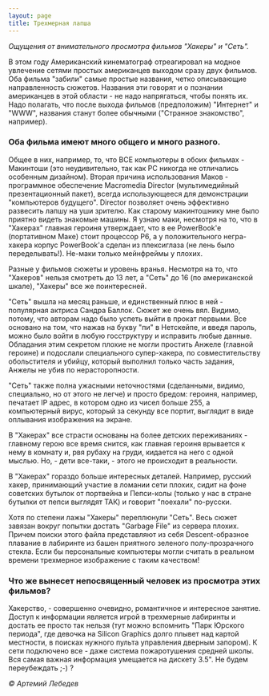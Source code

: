 ```yaml
---
layout: page
title: Трехмерная лапша
---
```


*Ощущения от внимательного просмотра фильмов "Хакеры" и "Сеть".*

В этом году Американский кинематограф отреагировал на модное увлечение сетями простых американцев выходом сразу двух фильмов. Оба фильма "забили" самые простые названия, четко описывающие направленность сюжетов. Названия эти говорят и о познании американцев в этой области - не надо напрягаться, чтобы понять их. Надо полагать, что после выхода фильмов (предположим) "Интернет" и "WWW", названия станут более обычными ("Странное знакомство", например).

### Оба фильма имеют много общего и много разного.
Общее в них, например, то, что ВСЕ компьютеры в обоих фильмах - Макинтоши (это неудивительно, так как РС никогда не отличались особенным дизайном). Вторая причина использования Маков - программное обеспечение Macromedia Director (мультимедийный презентационный пакет), всегда использующееся для демонстрации "компьютеров будущего". Director позволяет очень эффективно развесить лапшу на уши зрителю. Как старому макинтошнику мне было приятно видеть знакомые машины. Я узнаю маки, несмотря на то, что в "Хакерах" главная героиня утверждает, что в ее PowerBook'e (портативном Маке) стоит процессор Р6, а у положительного негра-хакера корпус PowerBook'а сделан из плексиглаза (не лень было переделывать!). Не-маки только мейнфреймы у плохих.

Разные у фильмов сюжеты и уровень вранья. Несмотря на то, что "Хакеров" нельзя смотреть до 13 лет, а "Сеть" до 16 (по американской шкале), "Хакеры" все же поинтересней.

"Сеть" вышла на месяц раньше, и единственный плюс в ней - популярная актриса Сандра Баллок. Сюжет же очень вял. Видимо, потому, что авторам надо было успеть выйти в прокат первыми. Все основано на том, что нажав на букву "пи" в Нетскейпе, и введя пароль, можно было войти в любую госструктуру и исправить любые данные. Обладания этим секретом плохие не могли простить Анжеле (главной героине) и подослали специального супер-хакера, по совместительству обольстителя и убийцу, который выполнил только часть задания, Анжелы не убив по нерасторопности.

"Сеть" также полна ужасными неточностями (сделанными, видимо, специально, но от этого не легче) и просто бредом: героиня, например, печатает IP адрес, в котором одно из чисел больше 255, а компьютерный вирус, который за секунду все портит, выглядит в виде оплывания изображения на экране.

В "Хакерах" все страсти основаны на более детских переживаниях - главному герою все время снится, как главная героиня врывается к нему в комнату и, рвя рубаху на груди, кидается на него с одной мыслью. Но, - дети все-таки, - этого не происходит в реальности.

В "Хакерах" гораздо больше интересных деталей. Например, русский хакер, принимающий участие в ломании сети плохих, сидит на фоне советских бутылок от портвейна и Пепси-колы (только у нас в стране бутылки от пепси выглядят ТАК) и говорит "поехали" по-русски.

Хотя по степени лажы "Хакеры" переплюнули "Сеть". Весь сюжет завязан вокруг попытки достать "Garbage File" из сервера плохих. Причем поиски этого файла представляют из себя Descent-образное плавание в лабиринте из башен приятного зеленого полу-прозрачного стекла. Если бы персональные компьютеры могли считать в реальном времени трехмерное изображение с таким качеством! 

### Что же вынесет непосвященный человек из просмотра этих фильмов?
Хакерство, - совершенно очевидно, романтичное и интересное занятие. Доступ к информации является игрой в трехмерные лабиринты и достать ее просто так нельзя (тут можно вспомнить "Парк Юрского периода", где девочка на Silicon Graphics долго плывет над картой местности, в поисках нужного пульта управления дверным запором). К сети подключено все - даже система пожаротушения средней школы. Вся самая важная информация умещается на дискету 3.5". Не будем переубеждать ;-) ?

*&copy; Артемий Лебедев*
